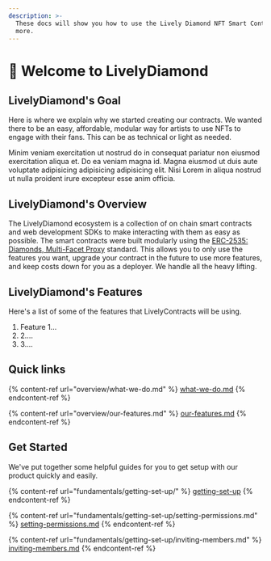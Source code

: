 ```yaml
---
description: >-
  These docs will show you how to use the Lively Diamond NFT Smart Contract ecosystem to mint, airdrop, token gate, and
  more.
---
```


# 💎 Welcome to LivelyDiamond

## LivelyDiamond's Goal

Here is where we explain why we started creating our contracts. We wanted there to be an easy, affordable, modular way
for artists to use NFTs to engage with their fans. This can be as technical or light as needed.

Minim veniam exercitation ut nostrud do in consequat pariatur non eiusmod exercitation aliqua et. Do ea veniam magna id.
Magna eiusmod ut duis aute voluptate adipisicing adipisicing adipisicing elit. Nisi Lorem in aliqua nostrud ut nulla
proident irure excepteur esse anim officia.

## LivelyDiamond's Overview

The LivelyDiamond ecosystem is a collection of on chain smart contracts and web development SDKs to make interacting
with them as easy as possible. The smart contracts were built modularly using the
[ERC-2535: Diamonds, Multi-Facet Proxy](https://eips.ethereum.org/EIPS/eip-2535) standard. This allows you to only use
the features you want, upgrade your contract in the future to use more features, and keep costs down for you as a
deployer. We handle all the heavy lifting.

## LivelyDiamond's Features

Here's a list of some of the features that LivelyContracts will be using.

1. Feature 1...
2. 2....
3. 3....

## Quick links

{% content-ref url="overview/what-we-do.md" %} [what-we-do.md](overview/what-we-do.md) {% endcontent-ref %}

{% content-ref url="overview/our-features.md" %} [our-features.md](overview/our-features.md) {% endcontent-ref %}

## Get Started

We've put together some helpful guides for you to get setup with our product quickly and easily.

{% content-ref url="fundamentals/getting-set-up/" %} [getting-set-up](fundamentals/getting-set-up/) {% endcontent-ref %}

{% content-ref url="fundamentals/getting-set-up/setting-permissions.md" %}
[setting-permissions.md](fundamentals/getting-set-up/setting-permissions.md) {% endcontent-ref %}

{% content-ref url="fundamentals/getting-set-up/inviting-members.md" %}
[inviting-members.md](fundamentals/getting-set-up/inviting-members.md) {% endcontent-ref %}
